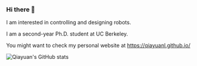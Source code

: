 ### Hi there 👋

I am interested in controlling and designing robots.

I am a second-year Ph.D. student at UC Berkeley.

You might want to check my personal website at https://qiayuanl.github.io/

![Qiayuan's GitHub stats](https://github-readme-stats.vercel.app/api?username=qiayuanl&include_all_commits=true&show_icons=true&count_private=true&hide_rank=true)

</table>

